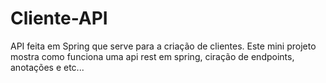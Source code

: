 # Cliente-API
API feita em Spring que serve para a criação de clientes.
Este mini projeto mostra como funciona uma api rest em spring, ciração de endpoints, anotações e etc...
